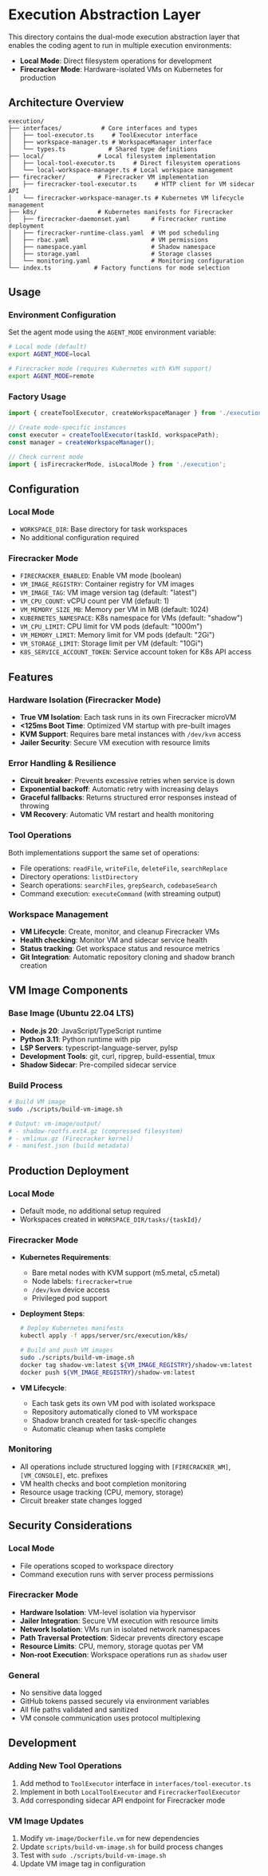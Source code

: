 # Execution Abstraction Layer

This directory contains the dual-mode execution abstraction layer that enables the coding agent to run in multiple execution environments:

- **Local Mode**: Direct filesystem operations for development
- **Firecracker Mode**: Hardware-isolated VMs on Kubernetes for production

## Architecture Overview

```
execution/
├── interfaces/           # Core interfaces and types
│   ├── tool-executor.ts     # ToolExecutor interface
│   ├── workspace-manager.ts # WorkspaceManager interface  
│   └── types.ts            # Shared type definitions
├── local/               # Local filesystem implementation
│   ├── local-tool-executor.ts     # Direct filesystem operations
│   └── local-workspace-manager.ts # Local workspace management
├── firecracker/         # Firecracker VM implementation
│   ├── firecracker-tool-executor.ts     # HTTP client for VM sidecar API
│   └── firecracker-workspace-manager.ts # Kubernetes VM lifecycle management
├── k8s/                 # Kubernetes manifests for Firecracker
│   ├── firecracker-daemonset.yaml      # Firecracker runtime deployment
│   ├── firecracker-runtime-class.yaml  # VM pod scheduling
│   ├── rbac.yaml                       # VM permissions
│   ├── namespace.yaml                  # Shadow namespace
│   ├── storage.yaml                    # Storage classes
│   └── monitoring.yaml                 # Monitoring configuration
└── index.ts            # Factory functions for mode selection
```

## Usage

### Environment Configuration

Set the agent mode using the `AGENT_MODE` environment variable:

```bash
# Local mode (default)
export AGENT_MODE=local

# Firecracker mode (requires Kubernetes with KVM support)
export AGENT_MODE=remote
```

### Factory Usage

```typescript
import { createToolExecutor, createWorkspaceManager } from './execution';

// Create mode-specific instances
const executor = createToolExecutor(taskId, workspacePath);
const manager = createWorkspaceManager();

// Check current mode
import { isFirecrackerMode, isLocalMode } from './execution';
```

## Configuration

### Local Mode
- `WORKSPACE_DIR`: Base directory for task workspaces
- No additional configuration required

### Firecracker Mode
- `FIRECRACKER_ENABLED`: Enable VM mode (boolean)
- `VM_IMAGE_REGISTRY`: Container registry for VM images
- `VM_IMAGE_TAG`: VM image version tag (default: "latest")
- `VM_CPU_COUNT`: vCPU count per VM (default: 1)
- `VM_MEMORY_SIZE_MB`: Memory per VM in MB (default: 1024)
- `KUBERNETES_NAMESPACE`: K8s namespace for VMs (default: "shadow")
- `VM_CPU_LIMIT`: CPU limit for VM pods (default: "1000m")
- `VM_MEMORY_LIMIT`: Memory limit for VM pods (default: "2Gi")
- `VM_STORAGE_LIMIT`: Storage limit per VM (default: "10Gi")
- `K8S_SERVICE_ACCOUNT_TOKEN`: Service account token for K8s API access

## Features

### Hardware Isolation (Firecracker Mode)
- **True VM Isolation**: Each task runs in its own Firecracker microVM
- **<125ms Boot Time**: Optimized VM startup with pre-built images
- **KVM Support**: Requires bare metal instances with `/dev/kvm` access
- **Jailer Security**: Secure VM execution with resource limits

### Error Handling & Resilience
- **Circuit breaker**: Prevents excessive retries when service is down
- **Exponential backoff**: Automatic retry with increasing delays
- **Graceful fallbacks**: Returns structured error responses instead of throwing
- **VM Recovery**: Automatic VM restart and health monitoring

### Tool Operations
Both implementations support the same set of operations:
- File operations: `readFile`, `writeFile`, `deleteFile`, `searchReplace`
- Directory operations: `listDirectory`
- Search operations: `searchFiles`, `grepSearch`, `codebaseSearch`
- Command execution: `executeCommand` (with streaming output)

### Workspace Management
- **VM Lifecycle**: Create, monitor, and cleanup Firecracker VMs
- **Health checking**: Monitor VM and sidecar service health
- **Status tracking**: Get workspace status and resource metrics
- **Git Integration**: Automatic repository cloning and shadow branch creation

## VM Image Components

### Base Image (Ubuntu 22.04 LTS)
- **Node.js 20**: JavaScript/TypeScript runtime
- **Python 3.11**: Python runtime with pip
- **LSP Servers**: typescript-language-server, pylsp
- **Development Tools**: git, curl, ripgrep, build-essential, tmux
- **Shadow Sidecar**: Pre-compiled sidecar service

### Build Process
```bash
# Build VM image
sudo ./scripts/build-vm-image.sh

# Output: vm-image/output/
# - shadow-rootfs.ext4.gz (compressed filesystem)
# - vmlinux.gz (Firecracker kernel)
# - manifest.json (build metadata)
```

## Production Deployment

### Local Mode
- Default mode, no additional setup required
- Workspaces created in `WORKSPACE_DIR/tasks/{taskId}/`

### Firecracker Mode
- **Kubernetes Requirements**:
  - Bare metal nodes with KVM support (m5.metal, c5.metal)
  - Node labels: `firecracker=true`
  - `/dev/kvm` device access
  - Privileged pod support

- **Deployment Steps**:
  ```bash
  # Deploy Kubernetes manifests
  kubectl apply -f apps/server/src/execution/k8s/
  
  # Build and push VM images
  sudo ./scripts/build-vm-image.sh
  docker tag shadow-vm:latest ${VM_IMAGE_REGISTRY}/shadow-vm:latest
  docker push ${VM_IMAGE_REGISTRY}/shadow-vm:latest
  ```

- **VM Lifecycle**:
  - Each task gets its own VM pod with isolated workspace
  - Repository automatically cloned to VM workspace
  - Shadow branch created for task-specific changes
  - Automatic cleanup when tasks complete

### Monitoring
- All operations include structured logging with `[FIRECRACKER_WM]`, `[VM_CONSOLE]`, etc. prefixes
- VM health checks and boot completion monitoring
- Resource usage tracking (CPU, memory, storage)
- Circuit breaker state changes logged

## Security Considerations

### Local Mode
- File operations scoped to workspace directory
- Command execution runs with server process permissions

### Firecracker Mode
- **Hardware Isolation**: VM-level isolation via hypervisor
- **Jailer Integration**: Secure VM execution with resource limits
- **Network Isolation**: VMs run in isolated network namespaces
- **Path Traversal Protection**: Sidecar prevents directory escape
- **Resource Limits**: CPU, memory, storage quotas per VM
- **Non-root Execution**: Workspace operations run as `shadow` user

### General
- No sensitive data logged
- GitHub tokens passed securely via environment variables
- All file paths validated and sanitized
- VM console communication uses protocol multiplexing

## Development

### Adding New Tool Operations
1. Add method to `ToolExecutor` interface in `interfaces/tool-executor.ts`
2. Implement in both `LocalToolExecutor` and `FirecrackerToolExecutor`
3. Add corresponding sidecar API endpoint for Firecracker mode

### VM Image Updates
1. Modify `vm-image/Dockerfile.vm` for new dependencies
2. Update `scripts/build-vm-image.sh` for build process changes
3. Test with `sudo ./scripts/build-vm-image.sh`
4. Update VM image tag in configuration